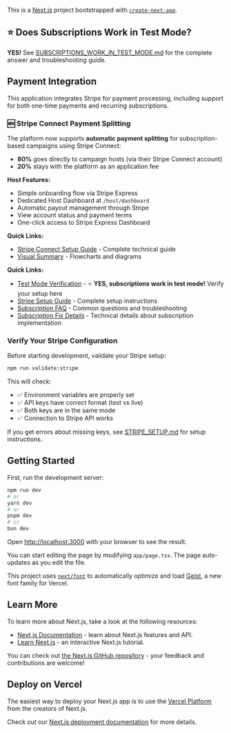 This is a [Next.js](https://nextjs.org) project bootstrapped with [`create-next-app`](https://nextjs.org/docs/app/api-reference/cli/create-next-app).

## ⭐ Does Subscriptions Work in Test Mode?

**YES!** See [SUBSCRIPTIONS_WORK_IN_TEST_MODE.md](./SUBSCRIPTIONS_WORK_IN_TEST_MODE.md) for the complete answer and troubleshooting guide.

## Payment Integration

This application integrates Stripe for payment processing, including support for both one-time payments and recurring subscriptions.

### 🆕 Stripe Connect Payment Splitting

The platform now supports **automatic payment splitting** for subscription-based campaigns using Stripe Connect:

- **80%** goes directly to campaign hosts (via their Stripe Connect account)
- **20%** stays with the platform as an application fee

**Host Features:**
- Simple onboarding flow via Stripe Express
- Dedicated Host Dashboard at `/host/dashboard`
- Automatic payout management through Stripe
- View account status and payment terms
- One-click access to Stripe Express Dashboard

**Quick Links:**
- [Stripe Connect Setup Guide](./STRIPE_CONNECT_GUIDE.md) - Complete technical guide
- [Visual Summary](./STRIPE_CONNECT_VISUAL_SUMMARY.md) - Flowcharts and diagrams

**Quick Links:**
- [Test Mode Verification](./TEST_MODE_VERIFICATION.md) - ⭐ **YES, subscriptions work in test mode!** Verify your setup here
- [Stripe Setup Guide](./STRIPE_SETUP.md) - Complete setup instructions
- [Subscription FAQ](./STRIPE_SUBSCRIPTION_FAQ.md) - Common questions and troubleshooting
- [Subscription Fix Details](./SUBSCRIPTION_FIX.md) - Technical details about subscription implementation

### Verify Your Stripe Configuration

Before starting development, validate your Stripe setup:

```bash
npm run validate:stripe
```

This will check:
- ✅ Environment variables are properly set
- ✅ API keys have correct format (test vs live)
- ✅ Both keys are in the same mode
- ✅ Connection to Stripe API works

If you get errors about missing keys, see [STRIPE_SETUP.md](./STRIPE_SETUP.md) for setup instructions.

## Getting Started

First, run the development server:

```bash
npm run dev
# or
yarn dev
# or
pnpm dev
# or
bun dev
```

Open [http://localhost:3000](http://localhost:3000) with your browser to see the result.

You can start editing the page by modifying `app/page.tsx`. The page auto-updates as you edit the file.

This project uses [`next/font`](https://nextjs.org/docs/app/building-your-application/optimizing/fonts) to automatically optimize and load [Geist](https://vercel.com/font), a new font family for Vercel.

## Learn More

To learn more about Next.js, take a look at the following resources:

- [Next.js Documentation](https://nextjs.org/docs) - learn about Next.js features and API.
- [Learn Next.js](https://nextjs.org/learn) - an interactive Next.js tutorial.

You can check out [the Next.js GitHub repository](https://github.com/vercel/next.js) - your feedback and contributions are welcome!

## Deploy on Vercel

The easiest way to deploy your Next.js app is to use the [Vercel Platform](https://vercel.com/new?utm_medium=default-template&filter=next.js&utm_source=create-next-app&utm_campaign=create-next-app-readme) from the creators of Next.js.

Check out our [Next.js deployment documentation](https://nextjs.org/docs/app/building-your-application/deploying) for more details.
